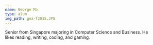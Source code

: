 ```yaml
---
name: George Ma
type: alum
img_path: gma-f2018.JPG
---
```

Senior from Singapore majoring in Computer Science and Business. He likes
reading, writing, coding, and gaming.
